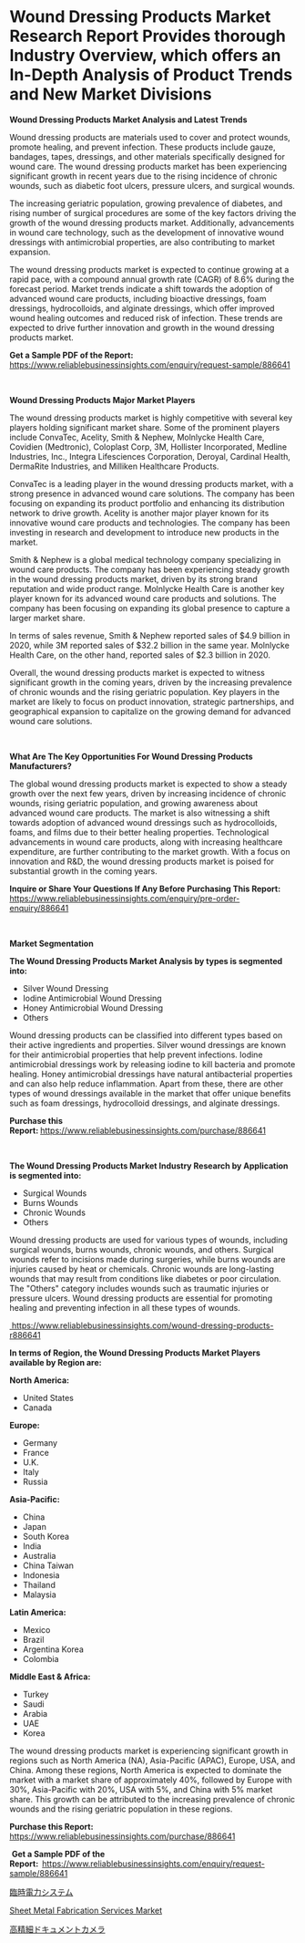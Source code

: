 <p><h1>Wound Dressing Products Market Research Report Provides thorough Industry Overview, which offers an In-Depth Analysis of Product Trends and New Market Divisions</h1></p><p><strong>Wound Dressing Products Market Analysis and Latest Trends</strong></p>
<p><p>Wound dressing products are materials used to cover and protect wounds, promote healing, and prevent infection. These products include gauze, bandages, tapes, dressings, and other materials specifically designed for wound care. The wound dressing products market has been experiencing significant growth in recent years due to the rising incidence of chronic wounds, such as diabetic foot ulcers, pressure ulcers, and surgical wounds.</p><p>The increasing geriatric population, growing prevalence of diabetes, and rising number of surgical procedures are some of the key factors driving the growth of the wound dressing products market. Additionally, advancements in wound care technology, such as the development of innovative wound dressings with antimicrobial properties, are also contributing to market expansion.</p><p>The wound dressing products market is expected to continue growing at a rapid pace, with a compound annual growth rate (CAGR) of 8.6% during the forecast period. Market trends indicate a shift towards the adoption of advanced wound care products, including bioactive dressings, foam dressings, hydrocolloids, and alginate dressings, which offer improved wound healing outcomes and reduced risk of infection. These trends are expected to drive further innovation and growth in the wound dressing products market.</p></p>
<p><strong>Get a Sample PDF of the Report:&nbsp;</strong> <a href="https://www.reliablebusinessinsights.com/enquiry/request-sample/886641">https://www.reliablebusinessinsights.com/enquiry/request-sample/886641</a></p>
<p>&nbsp;</p>
<p><strong>Wound Dressing Products Major Market Players</strong></p>
<p><p>The wound dressing products market is highly competitive with several key players holding significant market share. Some of the prominent players include ConvaTec, Acelity, Smith & Nephew, Molnlycke Health Care, Covidien (Medtronic), Coloplast Corp, 3M, Hollister Incorporated, Medline Industries, Inc., Integra Lifesciences Corporation, Deroyal, Cardinal Health, DermaRite Industries, and Milliken Healthcare Products.</p><p>ConvaTec is a leading player in the wound dressing products market, with a strong presence in advanced wound care solutions. The company has been focusing on expanding its product portfolio and enhancing its distribution network to drive growth. Acelity is another major player known for its innovative wound care products and technologies. The company has been investing in research and development to introduce new products in the market.</p><p>Smith & Nephew is a global medical technology company specializing in wound care products. The company has been experiencing steady growth in the wound dressing products market, driven by its strong brand reputation and wide product range. Molnlycke Health Care is another key player known for its advanced wound care products and solutions. The company has been focusing on expanding its global presence to capture a larger market share.</p><p>In terms of sales revenue, Smith & Nephew reported sales of $4.9 billion in 2020, while 3M reported sales of $32.2 billion in the same year. Molnlycke Health Care, on the other hand, reported sales of $2.3 billion in 2020.</p><p>Overall, the wound dressing products market is expected to witness significant growth in the coming years, driven by the increasing prevalence of chronic wounds and the rising geriatric population. Key players in the market are likely to focus on product innovation, strategic partnerships, and geographical expansion to capitalize on the growing demand for advanced wound care solutions.</p></p>
<p>&nbsp;</p>
<p><strong>What Are The Key Opportunities For Wound Dressing Products Manufacturers?</strong></p>
<p><p>The global wound dressing products market is expected to show a steady growth over the next few years, driven by increasing incidence of chronic wounds, rising geriatric population, and growing awareness about advanced wound care products. The market is also witnessing a shift towards adoption of advanced wound dressings such as hydrocolloids, foams, and films due to their better healing properties. Technological advancements in wound care products, along with increasing healthcare expenditure, are further contributing to the market growth. With a focus on innovation and R&D, the wound dressing products market is poised for substantial growth in the coming years.</p></p>
<p><strong>Inquire or Share Your Questions If Any Before Purchasing This Report:</strong> <a href="https://www.reliablebusinessinsights.com/enquiry/pre-order-enquiry/886641">https://www.reliablebusinessinsights.com/enquiry/pre-order-enquiry/886641</a></p>
<p>&nbsp;</p>
<p><strong>Market Segmentation</strong></p>
<p><strong>The Wound Dressing Products Market Analysis by types is segmented into:</strong></p>
<p><ul><li>Silver Wound Dressing</li><li>Iodine Antimicrobial Wound Dressing</li><li>Honey Antimicrobial Wound Dressing</li><li>Others</li></ul></p>
<p><p>Wound dressing products can be classified into different types based on their active ingredients and properties. Silver wound dressings are known for their antimicrobial properties that help prevent infections. Iodine antimicrobial dressings work by releasing iodine to kill bacteria and promote healing. Honey antimicrobial dressings have natural antibacterial properties and can also help reduce inflammation. Apart from these, there are other types of wound dressings available in the market that offer unique benefits such as foam dressings, hydrocolloid dressings, and alginate dressings.</p></p>
<p><strong>Purchase this Report:&nbsp;</strong><a href="https://www.reliablebusinessinsights.com/purchase/886641">https://www.reliablebusinessinsights.com/purchase/886641</a></p>
<p>&nbsp;</p>
<p><strong>The Wound Dressing Products Market Industry Research by Application is segmented into:</strong></p>
<p><ul><li>Surgical Wounds</li><li>Burns Wounds</li><li>Chronic Wounds</li><li>Others</li></ul></p>
<p><p>Wound dressing products are used for various types of wounds, including surgical wounds, burns wounds, chronic wounds, and others. Surgical wounds refer to incisions made during surgeries, while burns wounds are injuries caused by heat or chemicals. Chronic wounds are long-lasting wounds that may result from conditions like diabetes or poor circulation. The "Others" category includes wounds such as traumatic injuries or pressure ulcers. Wound dressing products are essential for promoting healing and preventing infection in all these types of wounds.</p></p>
<p><a href="https://www.reliablebusinessinsights.com/wound-dressing-products-r886641">&nbsp;https://www.reliablebusinessinsights.com/wound-dressing-products-r886641</a></p>
<p><strong>In terms of Region, the Wound Dressing Products Market Players available by Region are:</strong></p>
<p>
    <p> <strong> North America: </strong>
        <ul>
            <li>United States</li>
            <li>Canada</li>
        </ul>
        </p> 
    <p> <strong> Europe: </strong>
        <ul>
            <li>Germany</li>
            <li>France</li>
            <li>U.K.</li>
            <li>Italy</li>
            <li>Russia</li>
        </ul>
        </p> 
    <p> <strong> Asia-Pacific: </strong>
        <ul>
            <li>China</li>
            <li>Japan</li>
            <li>South Korea</li>
            <li>India</li>
            <li>Australia</li>
            <li>China Taiwan</li>
            <li>Indonesia</li>
            <li>Thailand</li>
            <li>Malaysia</li>
        </ul>
        </p> 
    <p> <strong> Latin America: </strong>
        <ul>
            <li>Mexico</li>
            <li>Brazil</li>
            <li>Argentina Korea</li>
            <li>Colombia</li>
        </ul>
        </p> 
    <p> <strong> Middle East & Africa: </strong>
        <ul>
            <li>Turkey</li>
            <li>Saudi</li>
            <li>Arabia</li>
            <li>UAE</li>
            <li>Korea</li>
        </ul>
    </p>
    </p>
<p><p>The wound dressing products market is experiencing significant growth in regions such as North America (NA), Asia-Pacific (APAC), Europe, USA, and China. Among these regions, North America is expected to dominate the market with a market share of approximately 40%, followed by Europe with 30%, Asia-Pacific with 20%, USA with 5%, and China with 5% market share. This growth can be attributed to the increasing prevalence of chronic wounds and the rising geriatric population in these regions.</p></p>
<p><strong>Purchase this Report: </strong><a href="https://www.reliablebusinessinsights.com/purchase/886641">https://www.reliablebusinessinsights.com/purchase/886641</a></p>
<p>&nbsp;<strong>Get a Sample PDF of the Report:&nbsp;&nbsp;</strong><a href="https://www.reliablebusinessinsights.com/enquiry/request-sample/886641">https://www.reliablebusinessinsights.com/enquiry/request-sample/886641</a></p>
<p><strong></strong></p>
<p><p><a href="https://github.com/vtbvgl20191192/Market-Research-Report-List-3/blob/main/3877371177745.md">臨時電力システム</a></p><p><a href="https://github.com/nusratjahan12006/Market-Research-Report-List-1/blob/main/sheet-metal-fabrication-services-market.md">Sheet Metal Fabrication Services Market</a></p><p><a href="https://github.com/laurenreichert/Market-Research-Report-List-2/blob/main/3700166177746.md">高精細ドキュメントカメラ</a></p></p>